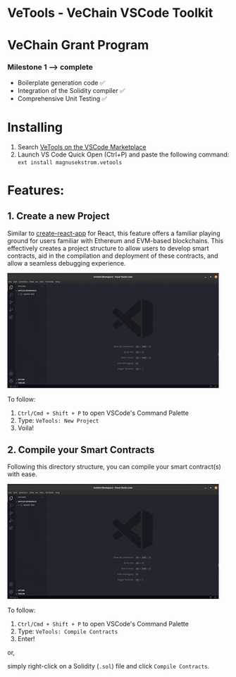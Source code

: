 # VeTools - VeChain VSCode Toolkit


# VeChain Grant Program

### Milestone 1 --> complete
- Boilerplate generation code ✅
- Integration of the Solidity compiler ✅
- Comprehensive Unit Testing ✅


# Installing
1. Search [VeTools on the VSCode Marketplace](https://marketplace.visualstudio.com/items?itemName=magnusekstrom.vetools)
2. Launch VS Code Quick Open (Ctrl+P) and paste the following command: `ext install magnusekstrom.vetools`


# Features:

## 1. Create a new Project

Similar to [create-react-app](https://create-react-app.dev/) for React, this feature offers a familiar playing ground for users familiar with Ethereum and EVM-based blockchains. This effectively creates a project structure to allow users to develop smart contracts, aid in the compilation and deployment of these contracts, and allow a seamless debugging experience.

![alt text](https://raw.githubusercontent.com/hazelcaus/vetools/dev/demo/one.gif "1. Create a new project")

To follow:
1. `Ctrl/Cmd + Shift + P` to open VSCode's Command Palette
2. Type: `VeTools: New Project`
3. Voila!


## 2. Compile your Smart Contracts

Following this directory structure, you can compile your smart contract(s) with ease.

![alt text](https://raw.githubusercontent.com/hazelcaus/vetools/dev/demo/one.gif "2. Compile your contracts")

To follow:
1. `Ctrl/Cmd + Shift + P` to open VSCode's Command Palette
2. Type: `VeTools: Compile Contracts`
3. Enter!

or,

simply right-click on a Solidity (`.sol`) file and click `Compile Contracts`.
